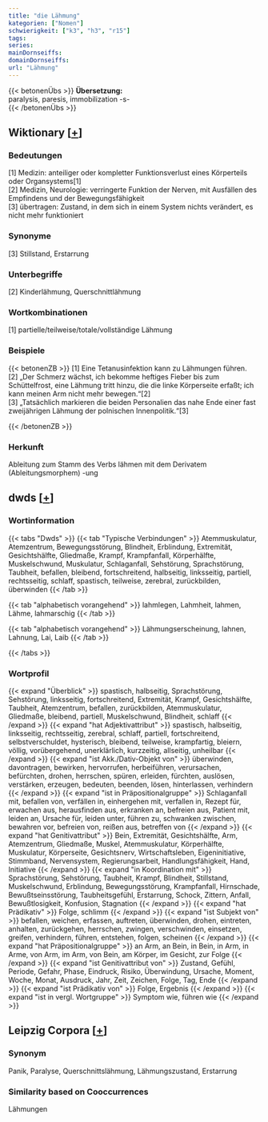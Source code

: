 ```yaml
---
title: "die Lähmung"
kategorien: ["Nomen"]
schwierigkeit: ["k3", "h3", "r15"]
tags:
series:
mainDornseiffs:
domainDornseiffs:
url: "Lähmung"
---
```


{{< betonenÜbs >}}
**Übersetzung:**  
paralysis, paresis, immobilization -s-  
{{< /betonenÜbs >}}

## Wiktionary [[+](https://de.wiktionary.org/wiki/Lähmung)]

### Bedeutungen
[1] Medizin: anteiliger oder kompletter Funktionsverlust eines Körperteils oder Organsystems[1]  
[2] Medizin, Neurologie: verringerte Funktion der Nerven, mit Ausfällen des Empfindens und der Bewegungsfähigkeit  
[3] übertragen: Zustand, in dem sich in einem System nichts verändert, es nicht mehr funktioniert  

### Synonyme
[3] Stillstand, Erstarrung  

### Unterbegriffe
[2] Kinderlähmung, Querschnittlähmung  

### Wortkombinationen
[1] partielle/teilweise/totale/vollständige Lähmung  

### Beispiele
{{< betonenZB >}}
[1] Eine Tetanusinfektion kann zu Lähmungen führen.  
[2] „Der Schmerz wächst, ich bekomme heftiges Fieber bis zum Schüttelfrost, eine Lähmung tritt hinzu, die die linke Körperseite erfaßt; ich kann meinen Arm nicht mehr bewegen.“[2]  
[3] „Tatsächlich markieren die beiden Personalien das nahe Ende einer fast zweijährigen Lähmung der polnischen Innenpolitik.“[3]  

{{< /betonenZB >}}
### Herkunft
Ableitung zum Stamm des Verbs lähmen mit dem Derivatem (Ableitungsmorphem) -ung  



## dwds [[+](https://www.dwds.de/wb/Lähmung)]

### Wortinformation
{{< tabs "Dwds" >}}
{{< tab "Typische Verbindungen" >}}
Atemmuskulatur, Atemzentrum, Bewegungsstörung, Blindheit, Erblindung, Extremität, Gesichtshälfte, Gliedmaße, Krampf, Krampfanfall, Körperhälfte, Muskelschwund, Muskulatur, Schlaganfall, Sehstörung, Sprachstörung, Taubheit, befallen, bleibend, fortschreitend, halbseitig, linksseitig, partiell, rechtsseitig, schlaff, spastisch, teilweise, zerebral, zurückbilden, überwinden
{{< /tab >}}

{{< tab "alphabetisch vorangehend" >}}
lahmlegen, Lahmheit, lahmen, Lähme, lahmarschig
{{< /tab >}}

{{< tab "alphabetisch vorangehend" >}}
Lähmungserscheinung, lahnen, Lahnung, Lai, Laib
{{< /tab >}}

{{< /tabs >}}

### Wortprofil
{{< expand "Überblick" >}} spastisch, halbseitig, Sprachstörung, Sehstörung, linksseitig, fortschreitend, Extremität, Krampf, Gesichtshälfte, Taubheit, Atemzentrum, befallen, zurückbilden, Atemmuskulatur, Gliedmaße, bleibend, partiell, Muskelschwund, Blindheit, schlaff {{< /expand >}}
{{< expand "hat Adjektivattribut" >}} spastisch, halbseitig, linksseitig, rechtsseitig, zerebral, schlaff, partiell, fortschreitend, selbstverschuldet, hysterisch, bleibend, teilweise, krampfartig, bleiern, völlig, vorübergehend, unerklärlich, kurzzeitig, allseitig, unheilbar {{< /expand >}}
{{< expand "ist Akk./Dativ-Objekt von" >}} überwinden, davontragen, bewirken, hervorrufen, herbeiführen, verursachen, befürchten, drohen, herrschen, spüren, erleiden, fürchten, auslösen, verstärken, erzeugen, bedeuten, beenden, lösen, hinterlassen, verhindern {{< /expand >}}
{{< expand "ist in Präpositionalgruppe" >}} Schlaganfall mit, befallen von, verfällen in, einhergehen mit, verfallen in, Rezept für, erwachen aus, herausfinden aus, erkranken an, befreien aus, Patient mit, leiden an, Ursache für, leiden unter, führen zu, schwanken zwischen, bewahren vor, befreien von, reißen aus, betreffen von {{< /expand >}}
{{< expand "hat Genitivattribut" >}} Bein, Extremität, Gesichtshälfte, Arm, Atemzentrum, Gliedmaße, Muskel, Atemmuskulatur, Körperhälfte, Muskulatur, Körperseite, Gesichtsnerv, Wirtschaftsleben, Eigeninitiative, Stimmband, Nervensystem, Regierungsarbeit, Handlungsfähigkeit, Hand, Initiative {{< /expand >}}
{{< expand "in Koordination mit" >}} Sprachstörung, Sehstörung, Taubheit, Krampf, Blindheit, Stillstand, Muskelschwund, Erblindung, Bewegungsstörung, Krampfanfall, Hirnschade, Bewußtseinsstörung, Taubheitsgefühl, Erstarrung, Schock, Zittern, Anfall, Bewußtlosigkeit, Konfusion, Stagnation {{< /expand >}}
{{< expand "hat Prädikativ" >}} Folge, schlimm {{< /expand >}}
{{< expand "ist Subjekt von" >}} befallen, weichen, erfassen, auftreten, überwinden, drohen, eintreten, anhalten, zurückgehen, herrschen, zwingen, verschwinden, einsetzen, greifen, verhindern, führen, entstehen, folgen, scheinen {{< /expand >}}
{{< expand "hat Präpositionalgruppe" >}} an Arm, an Bein, in Bein, in Arm, in Arme, von Arm, im Arm, von Bein, am Körper, im Gesicht, zur Folge {{< /expand >}}
{{< expand "ist Genitivattribut von" >}} Zustand, Gefühl, Periode, Gefahr, Phase, Eindruck, Risiko, Überwindung, Ursache, Moment, Woche, Monat, Ausdruck, Jahr, Zeit, Zeichen, Folge, Tag, Ende {{< /expand >}}
{{< expand "ist Prädikativ von" >}} Folge, Ergebnis {{< /expand >}}
{{< expand "ist in vergl. Wortgruppe" >}} Symptom wie, führen wie {{< /expand >}}

## Leipzig Corpora [[+](https://corpora.uni-leipzig.de/en/res?word=Lähmung&corpusId=deu_newscrawl-public_2018)]


### Synonym
Panik, Paralyse, Querschnittslähmung, Lähmungszustand, Erstarrung


### Similarity based on Cooccurrences
Lähmungen

